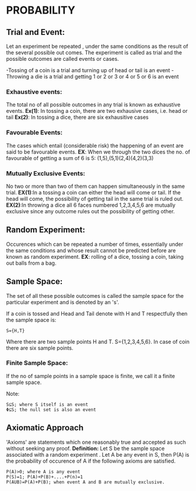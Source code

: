 # PROBABILITY

## Trial and Event:

Let an experiment be repeated , under the same conditions as the result of the several possible out comes. The experiment is called as trial and the possible outcomes are called events or cases.

-Tossing of a coin is a trial and turning up of head or tail is an event
-Throwing a die is a trial and getting 1 or 2 or 3 or 4 or 5 or 6 is an event

### Exhaustive events: 

The total no of all possible outcomes in any trial is known as exhaustive events.
**Ex(1)**: In tossing a coin, there are two exhausive cases, i.e. head or tail 
**Ex(2)**: In tossing a dice, there are six exhausitive cases

### Favourable Events:
The cases which entail (considerable risk) the happening of an event are said to be favourable events.
**EX**: When we through the two dices the no. of favourable of getting a sum of 6 is 5:
(1,5),(5,1)(2,4)(4,2)(3,3)

### Mutually Exclusive Events:
No two or more than two of them can happen simultaneously in the same trial.
**EX(1)**:In a tossing a coin can either the head will come or tail. If the head will come, the possibility of getting tail in the same trial is ruled out.
**EX(2)**:In throwing a dice all 6 faces numbered 1,2,3,4,5,6 are mutually exclusive since any outcome rules out the possibility of getting other.

## Random Experiment:

Occurences which can be repeated a number of times, essentially under the same conditions and whose result cannot be predicted before are known as random experiment.
**EX**: rolling of a dice, tossing a coin, taking out balls from a bag.

## Sample Space:

The set of all these possible outcomes is called the sample space for the particular experiment and is denoted by an 's'.

If a coin is tossed and Head and Tail denote with H and T respectfully then the sample space is:

	S={H,T}

Where there are two sample points H and T. S={1,2,3,4,5,6}. In case of coin there are six sample points.

### Finite Sample Space: 

If the no of sample points in a sample space is finite, we call it a finite sample space.

Note: 

	S⊆S; where S itself is an event
	Φ⊆S; the null set is also an event

## Axiomatic Approach

'Axioms' are statements which one reasonably true and accepted as such without seeking any proof.
**Definition:** Let S be the sample space associated with a random experiment . Let A be any event in S, then P(A) is the probability of occurence of A if the following axioms are satisfied.

	P(A)>0; where A is any event
	P(S)=1; P(A)+P(B)+....+P(n)=1
	P(AUB)=P(A)+P(B); when event A and B are mutually exclusive.









